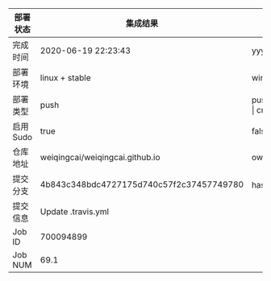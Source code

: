 部署状态 | 集成结果 | 参考值
---|---|---
完成时间 | 2020-06-19 22:23:43 | yyyy-mm-dd hh:mm:ss
部署环境 | linux + stable | window \| linux + stable
部署类型 | push | push \| pull_request \| api \| cron
启用Sudo | true | false \| true
仓库地址 | weiqingcai/weiqingcai.github.io | owner_name/repo_name
提交分支 | 4b843c348bdc4727175d740c57f2c37457749780 | hash 16位
提交信息 | Update .travis.yml |
Job ID   | 700094899 |
Job NUM  | 69.1 |
